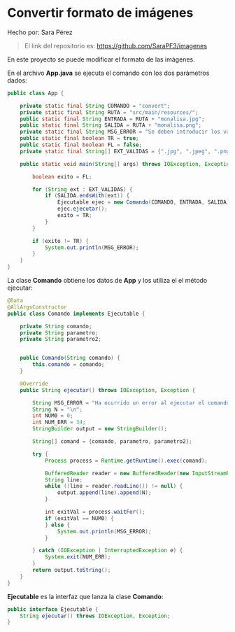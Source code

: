 # Convertir formato de imágenes

Hecho por: Sara Pérez

> El link del repositorio es: <https://github.com/SaraPF3/imagenes>

En este proyecto se puede modificar el formato de las imágenes.

En el archivo **App.java** se ejecuta el comando con los dos parámetros dados:

```java
public class App {

    private static final String COMANDO = "convert";
    private static final String RUTA = "src/main/resources/";
    public static final String ENTRADA = RUTA + "monalisa.jpg";
    public static final String SALIDA = RUTA + "monalisa.png";
    private static final String MSG_ERROR = "Se deben introducir los valores correctamente";
    public static final boolean TR = true;
    public static final boolean FL = false;
    private static final String[] EXT_VALIDAS = {".jpg", ".jpeg", ".png", ".gif", ".tiff", "webp"};

    public static void main(String[] args) throws IOException, Exception {

        boolean exito = FL;

        for (String ext : EXT_VALIDAS) {
            if (SALIDA.endsWith(ext)) {
                Ejecutable ejec = new Comando(COMANDO, ENTRADA, SALIDA);
                ejec.ejecutar();
                exito = TR;
            }
        }

        if (exito != TR) {
            System.out.println(MSG_ERROR);
        }
    }
}
```

La clase **Comando** obtiene los datos de **App** y los utiliza el el método ejecutar:

```java
@Data
@AllArgsConstructor
public class Comando implements Ejecutable {

    private String comando;
    private String parametro;
    private String parametro2;


    public Comando(String comando) {
        this.comando = comando;
    }

    @Override
    public String ejecutar() throws IOException, Exception {

        String MSG_ERROR = "Ha ocurrido un error al ejecutar el comando.";
        String N = "\n";
        int NUM0 = 0;
        int NUM_ERR = 34;
        StringBuilder output = new StringBuilder();

        String[] comand = {comando, parametro, parametro2};

        try {
            Process process = Runtime.getRuntime().exec(comand);

            BufferedReader reader = new BufferedReader(new InputStreamReader(process.getInputStream()));
            String line;
            while ((line = reader.readLine()) != null) {
                output.append(line).append(N);
            }

            int exitVal = process.waitFor();
            if (exitVal == NUM0) {
            } else {
                System.out.println(MSG_ERROR);
            }

        } catch (IOException | InterruptedException e) {
            System.exit(NUM_ERR);
        }
        return output.toString();
    }
}
```

**Ejecutable** es la interfaz que lanza la clase **Comando**:

```java
public interface Ejecutable {
    String ejecutar() throws IOException, Exception;
}
```
